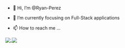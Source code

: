 - 👋 Hi, I’m @Ryan-Perez
- 🌱 I’m currently focusing on Full-Stack applications

- 📫 How to reach me ...

<!-- [![Ryan's GitHub stats](https://github-readme-stats.vercel.app/api?username=Ryan-Perez&show_icons=true&theme=radical&hide_border=true)](https://github.com/anuraghazra/github-readme-stats)

[![Top Langs](https://github-readme-stats.vercel.app/api/top-langs/?username=Ryan-Perez&theme=radical&hide_border=true)](https://github.com/anuraghazra/github-readme-stats) -->

<a href="">
  <img align="center" src="https://github-readme-stats.vercel.app/api?username=Ryan-Perez&show_icons=true&theme=radical&hide_border=true" />
</a>
<a href="">
  <img align="center" src="https://github-readme-stats.vercel.app/api/top-langs/?username=Ryan-Perez&theme=radical&hide_border=true" />
</a>
